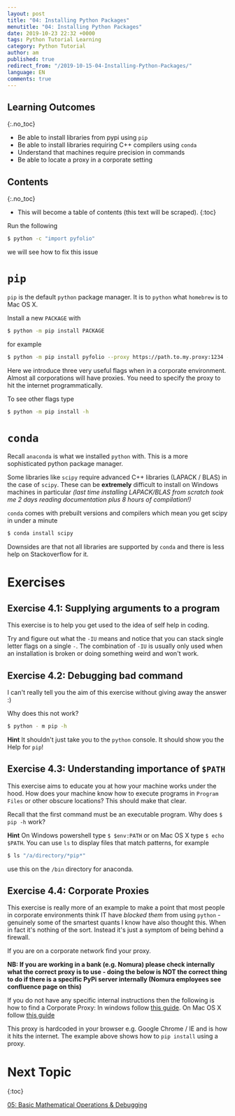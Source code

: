 ```yaml
---
layout: post
title: "04: Installing Python Packages"
menutitle: "04: Installing Python Packages"
date: 2019-10-23 22:32 +0000
tags: Python Tutorial Learning
category: Python Tutorial
author: am
published: true
redirect_from: "/2019-10-15-04-Installing-Python-Packages/"
language: EN
comments: true
---
```


## Learning Outcomes
{:.no_toc}

 - Be able to install libraries from pypi using `pip`
 - Be able to install libraries requiring C++ compilers using `conda`
 - Understand that machines require precision in commands
 - Be able to locate a proxy in a corporate setting

## Contents
{:.no_toc}

* This will become a table of contents (this text will be scraped).
{:toc}

Run the following

```sh
$ python -c "import pyfolio"
```

we will see how to fix this issue


# `pip`

`pip` is the default `python` package manager. It is to `python` what `homebrew` is to Mac OS X.

Install a new `PACKAGE` with

```sh
$ python -m pip install PACKAGE
```

for example

```sh
$ python -m pip install pyfolio --proxy https://path.to.my.proxy:1234 -IU
```

Here we introduce three very useful flags when in a corporate environment. Almost all corporations will have proxies. You need to specify the proxy to hit the internet programmatically.

To see other flags type

```sh
$ python -m pip install -h
```

# `conda`
Recall `anaconda` is what we installed `python` with. This is a more sophisticated python package manager.

Some libraries like `scipy` require advanced C++ libraries (LAPACK / BLAS) in the case of `scipy`. These can be **extremely** difficult to install on Windows machines in particular *(last time installing LAPACK/BLAS from scratch took me 2 days reading documentation plus 8 hours of compilation!)*

`conda` comes with prebuilt versions and compilers which mean you get scipy in under a minute

```sh
$ conda install scipy
```

Downsides are that not all libraries are supported by `conda` and there is less help on Stackoverflow for it.


# Exercises

## Exercise 4.1: Supplying arguments to a program
This exercise is to help you get used to the idea of self help in coding.

Try and figure out what the `-IU` means and notice that you can stack single letter flags on a single `-`. The combination of `-IU` is usually only used when an installation is broken or doing something weird and won't work.

## Exercise 4.2: Debugging bad command
I can't really tell you the aim of this exercise without giving away the answer :)

Why does this not work?

```sh
$ python - m pip -h
```

**Hint** It shouldn't just take you to the `python` console. It should show you the Help for `pip`!

## Exercise 4.3: Understanding importance of `$PATH`
This exercise aims to educate you at how your machine works under the hood. How does your machine know how to execute programs in `Program Files` or other obscure locations? This should make that clear.

Recall that the first command must be an executable program. Why does `$ pip -h` work?

**Hint** On Windows powershell type `$ $env:PATH` or on Mac OS X type `$ echo $PATH`.
You can use `ls` to display files that match patterns, for example

```sh
$ ls "/a/directory/*pip*"
```

use this on the `/bin` directory for anaconda.

## Exercise 4.4: Corporate Proxies

This exercise is really more of an example to make a point that most people in corporate environments think IT have *blocked them* from using `python` - genuinely some of the smartest quants I know have also thought this. When in fact it's nothing of the sort. Instead it's just a symptom of being behind a firewall.

If you are on a corporate network find your proxy. 

**NB: If you are working in a bank (e.g. Nomura) please check internally what the correct proxy is to use - doing the below is NOT the correct thing to do if there is a specific PyPi server internally (Nomura employees see confluence page on this)**

If you do not have any specific internal instructions then the following is how to find a Corporate Proxy: In windows follow [this guide](https://superuser.com/a/346376). On Mac OS X follow [this guide](https://askubuntu.com/a/924676)

This proxy is hardcoded in your browser e.g. Google Chrome / IE and is how it hits the internet. The example above shows how to `pip install` using a proxy.


# Next Topic
{:toc}

[05: Basic Mathematical Operations & Debugging](https://flipdazed.github.io/blog/python%20tutorial/05-Basic-Mathematical-Operations-and-Debugging)
